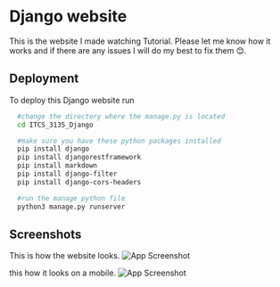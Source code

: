 # Django website

This is the website I made watching Tutorial. Please let me know how it works and if there are any issues I will do my best to fix them 😊.





## Deployment

To deploy this Django website run

```bash
  #change the directory where the manage.py is located
  cd ITCS_3135_Django

  #make sure you have these python packages installed
  pip install django
  pip install djangorestframework
  pip install markdown
  pip install django-filter
  pip install django-cors-headers 

  #run the manage python file
  python3 manage.py runserver
```



## Screenshots

This is how the website looks.
![App Screenshot](https://drive.google.com/uc?id=1dt7UFHYf2WIyy-In-xPDsTDdhVO7FLIp)

this how it looks on a mobile.
![App Screenshot](https://drive.google.com/uc?id=1TM3wKY8vo6NSpYzJLIRAxGwdcxnmC1_n)
